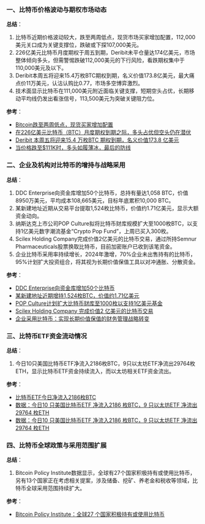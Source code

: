 ### 一、比特币价格波动与期权市场动态
**总结**：
1. 比特币近期价格波动较大，跌至两周低点，现货市场买家增加配置，112,000美元关口成为关键支撑位，跌破或下探107,000美元。
2. 226亿美元比特币月度期权于周五到期，Deribit未平仓量达174亿美元，市场整体倾向多头，但需警惕跌破112,000美元的下行风险，看跌期权集中于110,000美元及以下。
3. Deribit本周五将迎来15.4万枚BTC期权到期，名义价值173.8亿美元，最大痛点价11万美元，认沽认购比0.77，市场多空博弈激烈。
4. 技术面显示比特币在111,000美元附近面临关键支撑，短期空头占优，长期移动平均线仍发出看涨信号，113,500美元为突破关键阻力位。

**参考**：
- [Bitcoin跌至两周低点，现货买家增加配置](https://www.binance.com/cn/square/post/30173911710602)
- [在226亿美元比特币（BTC）月度期权到期之际，多头占优但空头仍在潜伏](https://cn.cointelegraph.com/news/bitcoin-bulls-favored-in-22-6b-btc-monthly-options-expiry)
- [Deribit 本周五将迎来15.4 万枚BTC 期权到期，名义价值173.8 亿美元](https://finance.sina.com.cn/blockchain/roll/2025-09-26/doc-infrtuah0961231.shtml)
- [当价格跌至$111K时，多头如履薄冰，最后的防线](https://news.bitcoin.com/zh/bitcoin-jiage-guanchat-dang-jiage-dizhi-111k-shi-duotou-rulv-bobing-zuihou-de-fangxian/)


### 二、企业及机构对比特币的增持与战略采用
**总结**：
1. DDC Enterprise向资金库增加50个比特币，总持有量达1,058 BTC，价值8950万美元，平均成本108,665美元，目标年底累积10,000 BTC。
2. 某新建地址近期从交易平台提取1,524枚比特币，价值约1.71亿美元，显示大额资金动向。
3. 纳斯达克上市公司POP Culture拟将比特币财库规模扩大至1000枚BTC，以支持1亿美元数字潮流基金“Crypto Pop Fund”，上周已买入300枚。
4. Scilex Holding Company完成价值2亿美元的比特币交易，通过所持Semnur Pharmaceuticals股票换取比特币，目前加密账户已收到该笔资金。
5. 企业比特币采用率持续增长，2024年激增，70%企业未出售持有的比特币，95%计划扩大投资组合，将其视为长期价值保值工具以对冲通胀、分散资金。

**参考**：
- [DDC Enterprise向资金库增加50个比特币](https://cn.investing.com/news/company-news/article-93CH-3001323)
- [某新建地址近期增持1,524枚BTC，价值约1.71亿美元](https://www.odaily.news/zh-CN/newsflash/449919)
- [POP Culture计划扩大比特币财库至1000枚以支持1亿美元基金](https://www.binance.com/zh-CN/square/post/09-25-2025-pop-culture-1000-1-30165325573513)
- [Scilex Holding Company 完成价值2 亿美元的比特币交易](https://www.binance.com/zh-CN/square/post/09-25-2025-scilex-holding-company-2-30159164570170)
- [企业采用比特币：实现长期价值保值的财务管理战略转变](https://m.528btc.com/column/article/610194.html)


### 三、比特币ETF资金流动情况
**总结**：
1. 今日10只美国比特币ETF净流入2186枚BTC，9只以太坊ETF净流出29764枚ETH，显示比特币ETF资金持续流入，而以太坊相关ETF资金流出。

**参考**：
- [比特币ETF今日净流入2186枚BTC](https://www.mitrade.com/cn/insights/news/live-news/article-3-1150409-20250925)
- [数据：今日10 只美国比特币ETF 净流入2186 枚BTC，9 只以太坊ETF 净流出29764 枚ETH](https://www.chaincatcher.com/article/2208546)
- [数据：今日10 只美国比特币ETF 净流入2186 枚BTC，9 只以太坊ETF 净流出29764 枚ETH](https://www.techflowpost.com/newsletter/detail_99926.html)


### 四、比特币全球政策与采用范围扩展
**总结**：
1. Bitcoin Policy Institute数据显示，全球有27个国家积极持有或使用比特币，另有13个国家正在考虑相关提案，涉及储备、挖矿、养老金和税收等领域，比特币全球采用范围持续扩大。

**参考**：
- [Bitcoin Policy Institute：全球27 个国家积极持有或使用比特币](https://www.chaincatcher.com/article/2208553)
